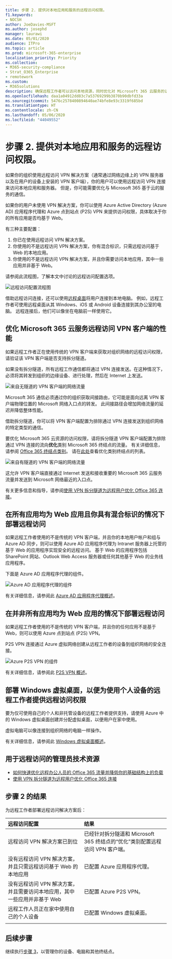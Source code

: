 ```yaml
---
title: 步骤 2. 提供对本地应用和服务的远程访问权限。
f1.keywords:
- NOCSH
author: JoeDavies-MSFT
ms.author: josephd
manager: laurawi
ms.date: 05/01/2020
audience: ITPro
ms.topic: article
ms.prod: microsoft-365-enterprise
localization_priority: Priority
ms.collection:
- M365-security-compliance
- Strat_O365_Enterprise
- remotework
ms.custom:
- M365solutions
description: 确保远程工作者可以访问本地资源，同时优化对 Microsoft 365 云服务的访问权限。
ms.openlocfilehash: daa1a04912dd83c7a53769299b3870b90dbfd33a
ms.sourcegitcommit: 5476c2578400894640ae74bfe8e93c3319f685bd
ms.translationtype: HT
ms.contentlocale: zh-CN
ms.lasthandoff: 05/06/2020
ms.locfileid: "44049552"
---
```

# <a name="step-2-provide-remote-access-to-on-premises-apps-and-services"></a>步骤 2. 提供对本地应用和服务的远程访问权限。

如果你的组织使用远程访问 VPN 解决方案（通常通过网络边缘上的 VPN 服务器以及在用户的设备上安装的 VPN 客户端），你的用户可以使用远程访问 VPN 连接来访问本地应用和服务器。 但是，你可能需要优化与 Microsoft 365 基于云的服务的通信。

如果你的用户未使用 VPN 解决方案，你可以使用 Azure Active Directory (Azure AD) 应用程序代理和 Azure 点到站点 (P2S) VPN 来提供访问权限，具体取决于你的所有应用是否均基于 Web。

有三种主要配置：

1. 你已在使用远程访问 VPN 解决方案。
2. 你使用的不是远程访问 VPN 解决方案，你有混合标识，只需远程访问基于 Web 的本地应用。
3. 你使用的不是远程访问 VPN 解决方案，并且你需要访问本地应用，其中一些应用并非基于 Web。

请参阅此流程图，了解本文中讨论的远程访问配置选项。

![远程访问配置流程图](../media/empower-people-to-work-remotely-remote-access/empower-people-to-work-remotely-remote-access-flowchart.png)

借助远程访问连接，还可以使用[远程桌面](https://support.microsoft.com/help/4028379/windows-10-how-to-use-remote-desktop)将用户连接到本地电脑。 例如，远程工作者可使用远程桌面从其 Windows、iOS 或 Android 设备连接到其办公室的电脑。 远程连接后，他们可以像坐在电脑前一样使用它。

## <a name="optimize-performance-for-remote-access-vpn-clients-to-microsoft-365-cloud-services"></a>优化 Microsoft 365 云服务远程访问 VPN 客户端的性能

如果远程工作者正在使用传统的 VPN 客户端来获取对组织网络的远程访问权限，请验证该 VPN 客户端是否支持拆分隧道。

如果没有拆分隧道，所有远程工作通信都将通过 VPN 连接发送。在这种情况下，必须将其转发到组织的边缘设备、进行处理，然后在 Internet 上发送。

![来自无隧道的 VPN 客户端的网络流量](../media/empower-people-to-work-remotely-remote-access/empower-people-to-work-remotely-remote-access-before-tunneling.png)

Microsoft 365 通信必须通过你的组织获取间接路由，它可能是面向远离 VPN 客户端物理位置的 Microsoft 网络入口点的转发。 此间接路径会增加网络流量的延迟并降低整体性能。 

借助拆分隧道，你可以将 VPN 客户端配置为排除通过 VPN 连接发送到组织网络的特定类型的通信。

要优化 Microsoft 365 云资源的访问权限，请将拆分隧道 VPN 客户端配置为排除通过 VPN 连接的流向**优化**类别 Microsoft 365 终结点的流量。 有关详细信息，请参阅 [Office 365 终结点类别](https://docs.microsoft.com/office365/enterprise/office-365-network-connectivity-principles#new-office-365-endpoint-categories)。 请在[此处](https://docs.microsoft.com/office365/enterprise/urls-and-ip-address-ranges)查看优化类别终结点的列表。

![来自有隧道的 VPN 客户端的网络流量](../media/empower-people-to-work-remotely-remote-access/empower-people-to-work-remotely-remote-access-after-tunneling.png)

这允许 VPN 客户端直接通过 Internet 发送和接收重要的 Microsoft 365 云服务流量并发送到 Microsoft 网络最近的入口点。

有关更多信息和指导，请参阅[使用 VPN 拆分隧道为远程用户优化 Office 365 连接](https://docs.microsoft.com/office365/enterprise/office-365-vpn-split-tunnel)。

## <a name="deploy-remote-access-when-all-your-apps-are-web-apps-and-you-have-hybrid-identity"></a>在所有应用均为 Web 应用且你具有混合标识的情况下部署远程访问

如果远程工作者使用的不是传统的 VPN 客户端，并且你的本地用户帐户和组与 Azure AD 同步，则可以使用 Azure AD 应用程序代理为 Intranet 服务器上托管的基于 Web 的应用程序实现安全的远程访问。 基于 Web 的应用程序包括 SharePoint 网站、Outlook Web Access 服务器或任何其他基于 Web 的业务线应用程序。 

下面是 Azure AD 应用程序代理的组件。

![Azure AD 应用程序代理的组件](../media/empower-people-to-work-remotely-remote-access/empower-people-to-work-remotely-remote-access-application-proxy.png)

有关详细信息，请参阅此 [Azure AD 应用程序代理概述](https://docs.microsoft.com/azure/active-directory/manage-apps/application-proxy)。

## <a name="deploy-remote-access-when-not-all-your-apps-are-web-apps"></a>在并非所有应用均为 Web 应用的情况下部署远程访问

如果远程工作者使用的不是传统的 VPN 客户端，并且你的任何应用不是基于 Web，则可以使用 Azure 点到站点 (P2S) VPN。

P2S VPN 连接通过 Azure 虚拟网络创建从远程工作者的设备到组织网络的安全连接。 

![Azure P2S VPN 的组件](../media/empower-people-to-work-remotely-remote-access/empower-people-to-work-remotely-remote-access-p2s-vpn.png)

有关详细信息，请参阅此 [P2S VPN 概述](https://docs.microsoft.com/azure/vpn-gateway/point-to-site-about)。

## <a name="deploy-windows-virtual-desktop-to-provide-remote-access-for-remote-workers-using-personal-devices"></a>部署 Windows 虚拟桌面，以便为使用个人设备的远程工作者提供远程访问权限 

要为仅可使用自己的个人和非托管设备的远程工作者提供支持，请使用 Azure 中的 Windows 虚拟桌面创建并分配虚拟桌面，以便用户在家中使用。

虚拟电脑可以像连接到组织网络的电脑一样操作。

有关详细信息，请参阅此 [Windows 虚拟桌面概述](https://docs.microsoft.com/azure/virtual-desktop/overview)。

## <a name="admin-technical-resources-for-remote-access"></a>用于远程访问的管理员技术资源

- [如何快速优化远程办公人员的 Office 365 流量并降低你的基础结构上的负载](https://techcommunity.microsoft.com/t5/office-365-blog/how-to-quickly-optimize-office-365-traffic-for-remote-staff-amp/ba-p/1214571)
- [使用 VPN 拆分隧道为远程用户优化 Office 365 连接](https://docs.microsoft.com/office365/enterprise/office-365-vpn-split-tunnel)

## <a name="results-of-step-2"></a>步骤 2 的结果

为远程工作者部署远程访问解决方案后：

| 远程访问配置 | 结果 |
|:-------|:-----|
| 远程访问 VPN 解决方案已到位 | 已经针对拆分隧道和 Microsoft 365 终结点的“优化”类别配置远程访问 VPN 客户端。 |
| 没有远程访问 VPN 解决方案，并且只需远程访问基于 Web 的本地应用 | 已配置 Azure 应用程序代理。 |
| 没有远程访问 VPN 解决方案，并且需要访问本地应用，其中一些应用并非基于 Web | 已配置 Azure P2S VPN。 |
| 远程工作人员正在家中使用自己的个人设备 | 已配置 Windows 虚拟桌面。 |
|||

## <a name="next-step"></a>后续步骤

继续执行[步骤 3](empower-people-to-work-remotely-manage-endpoints.md)，以管理你的设备、电脑和其他终结点。
